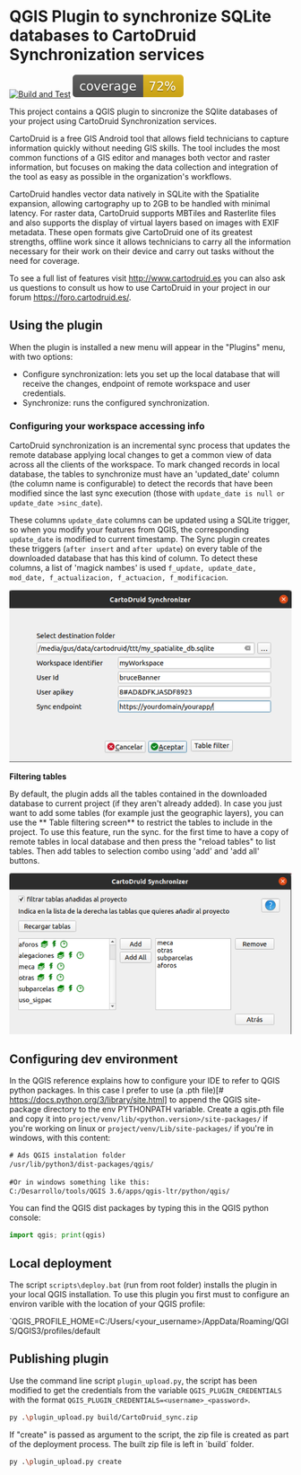 QGIS Plugin to synchronize SQLite databases to CartoDruid Synchronization services
============================
[![Build and Test](https://github.com/itacyldev/QGIS-crtchk/actions/workflows/build.yml/badge.svg)](https://github.com/itacyldev/QGIS-crtchk/actions/workflows/build.yml)
![](coverage.svg)

This project contains a QGIS plugin to sincronize the SQlite databases of your project using CartoDruid Synchronization
services.

CartoDruid is a free GIS Android tool that allows field technicians to capture information quickly without needing GIS
skills. The tool includes the most common functions of a GIS editor and manages both vector and raster information, but
focuses on making the data collection and integration of the tool as easy as possible in the organization's workflows.

CartoDruid handles vector data natively in SQLite with the Spatialite expansion, allowing cartography up to 2GB to be
handled with minimal latency. For raster data, CartoDruid supports MBTiles and Rasterlite files and also supports the
display of virtual layers based on images with EXIF metadata. These open formats give CartoDruid one of its greatest
strengths, offline work since it allows technicians to carry all the information necessary for their work on their
device and carry out tasks without the need for coverage.

To see a full list of features visit http://www.cartodruid.es you can also ask us questions to consult us how to use
CartoDruid in your project in our forum https://foro.cartodruid.es/.

## Using the plugin

When the plugin is installed a new menu will appear in the "Plugins" menu, with two options:

- Configure synchronization: lets you set up the local database that will receive the changes, endpoint of remote
  workspace and user credentials.
- Synchronize: runs the configured synchronization.

### Configuring your workspace accessing info

CartoDruid synchronization is an incremental sync process that updates the remote database applying local changes to get
a common view of data across all the clients of the workspace. To mark changed records in local database, the tables to
synchronize must have an 'updated_date' column (the column name is configurable) to detect the records that have been
modified since the last sync execution (those with `update_date is null or update_date >sinc_date`).

These columns `update_date` columns can be updated using a SQLite trigger, so when you modify your features from QGIS,
the corresponding `update_date` is modified to current timestamp. The Sync plugin creates these triggers (`after insert`
and `after update`) on every table of the downloaded database that has this kind of column. To detect these columns, a
list of 'magick nambes' is used `f_update, update_date, mod_date, f_actualizacion, f_actuacion, f_modificacion`.

![](assets/dialog_wks_config.png)

**Filtering tables**

By default, the plugin adds all the tables contained in the downloaded database to current project (if they aren't
already added). In case you just want to add some tables (for example just the geographic layers), you can use the **
Table filtering screen** to restrict the tables to include in the project. To use this feature, run the sync. for the
first time to have a copy of remote tables in local database and then press the "reload tables" to list tables. 
Then add tables to selection combo using 'add' and 'add all' buttons.

![](assets/dialog_table_filter.png)

## Configuring dev environment

In the QGIS reference explains how to configure your IDE to refer to QGIS python packages. In this case I prefer to
use (a .pth file)[# https://docs.python.org/3/library/site.html] to append the QGIS site-package directory to the env
PYTHONPATH variable. Create a qgis.pth file and copy it into `project/venv/lib/<python.version>/site-packages/` if
you're working on linux or  `project/venv/Lib/site-packages/` if you're in windows, with this content:

``` shell
# Ads QGIS instalation folder
/usr/lib/python3/dist-packages/qgis/

#Or in windows something like this:
C:/Desarrollo/tools/QGIS 3.6/apps/qgis-ltr/python/qgis/
```

You can find the QGIS dist packages by typing this in the QGIS python console:

``` python
import qgis; print(qgis)
```
## Local deployment
The script `scripts\deploy.bat` (run from root folder) installs the plugin in your local QGIS installation.
To use this plugin you first must to configure an environ varible with the location of your QGIS profile:

`QGIS_PROFILE_HOME=C:/Users/<your_username>/AppData/Roaming/QGIS/QGIS3/profiles/default

## Publishing plugin

Use the command line script `plugin_upload.py`, the script has been modified to get the credentials from the
variable `QGIS_PLUGIN_CREDENTIALS` with the format `QGIS_PLUGIN_CREDENTIALS=<username>_<password>`.

```bash
py .\plugin_upload.py build/CartoDruid_sync.zip

```

If "create" is passed as argument to the script, the zip file is created as part of the deployment process. The built
zip file is left in ´build´ folder.

```bash
py .\plugin_upload.py create

```
